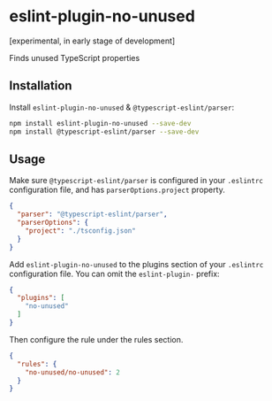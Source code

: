 # eslint-plugin-no-unused

[experimental, in early stage of development]

Finds unused TypeScript properties

## Installation

Install `eslint-plugin-no-unused` & `@typescript-eslint/parser`:

```sh
npm install eslint-plugin-no-unused --save-dev
npm install @typescript-eslint/parser --save-dev
```


## Usage

Make sure `@typescript-eslint/parser` is configured in your `.eslintrc` configuration file,
and has `parserOptions.project` property.
```json
{
  "parser": "@typescript-eslint/parser",
  "parserOptions": {
    "project": "./tsconfig.json"
  }
}

```

Add `eslint-plugin-no-unused` to the plugins section of your `.eslintrc` configuration file.
You can omit the `eslint-plugin-` prefix:

```json
{
  "plugins": [
    "no-unused"
  ]
}
```


Then configure the rule under the rules section.

```json
{
  "rules": {
    "no-unused/no-unused": 2
  }
}
```
